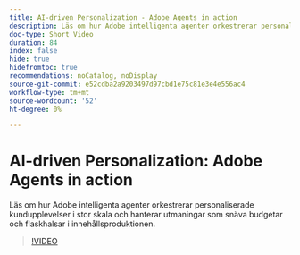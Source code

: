 ```yaml
---
title: AI-driven Personalization - Adobe Agents in action
description: Läs om hur Adobe intelligenta agenter orkestrerar personaliserade kundupplevelser i stor skala och hanterar utmaningar som snäva budgetar och flaskhalsar i innehållsproduktionen.
doc-type: Short Video
duration: 84
index: false
hide: true
hidefromtoc: true
recommendations: noCatalog, noDisplay
source-git-commit: e52cdba2a9203497d97cbd1e75c81e3e4e556ac4
workflow-type: tm+mt
source-wordcount: '52'
ht-degree: 0%

---
```



# AI-driven Personalization: Adobe Agents in action

Läs om hur Adobe intelligenta agenter orkestrerar personaliserade kundupplevelser i stor skala och hanterar utmaningar som snäva budgetar och flaskhalsar i innehållsproduktionen.

<!-- 72_S653_3442539_83_aidriven-personalization-adobe-agents-in-action -->
>[!VIDEO](https://video.tv.adobe.com/v/3458198/?learn=on&enablevpops=true)
